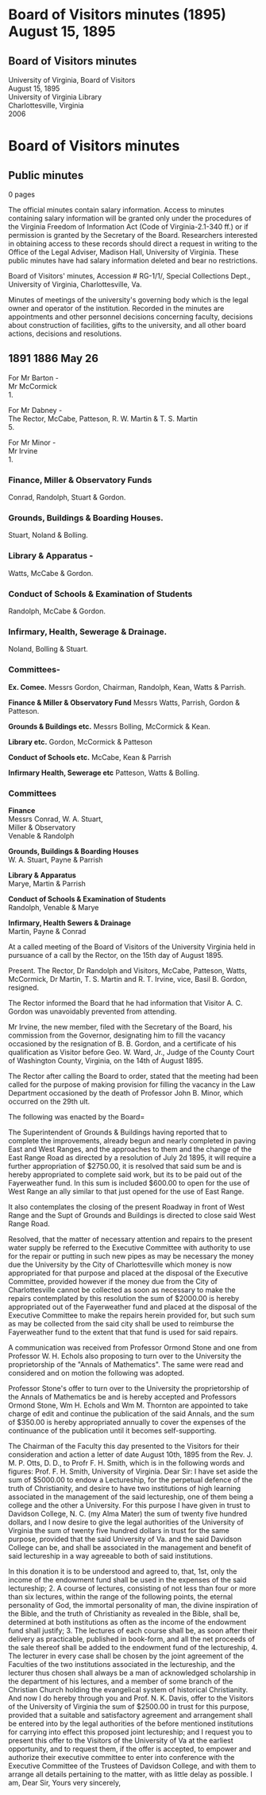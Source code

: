 <!-- llmmeta -->
<script type="application/ld+json">
{
"@context": "https://schema.org",
"@type": "BoardMeeting",
"name": "Board Minutes",
"startDate": "1895-08-15",
"endDate": "1895-08-15",
"location": {
"@type": "Place",
"name": "University of Virginia Library",
"address": "Charlottesville, Virginia"
},
"organizer": {
"@type": "Organization",
"name": "Board of Visitors, University of Virginia"
},
"keywords": "Board of Visitors, University of Virginia, minutes, governance, meetings",
"description": "Minutes from the Board of Visitors meeting held on August 15, 1895, addressing various appointments, financial appropriations, and proposals related to the university.",
"attendee": \[
{
"@type": "Person",
"name": "The Rector"
},
{
"@type": "Person",
"name": "Dr. Randolph"
},
{
"@type": "Person",
"name": "Mr. McCabe"
},
{
"@type": "Person",
"name": "Mr. Patteson"
},
{
"@type": "Person",
"name": "Mr. Watts"
},
{
"@type": "Person",
"name": "Mr. McCormick"
},
{
"@type": "Person",
"name": "Dr. Martin"
},
{
"@type": "Person",
"name": "T. S. Martin"
},
{
"@type": "Person",
"name": "R. T. Irvine"
}
],
"about": \[
{
"@type": "Thing",
"name": "Use of Fayerweather Fund",
"description": "Discussion regarding the appropriation of funds for improvements and repairs."
},
{
"@type": "Thing",
"name": "Annals of Mathematics",
"description": "Approval of the proposal by Professors Stone and Echols to transfer proprietorship of the Annals to the University."
},
{
"@type": "Thing",
"name": "Lectureship Endowment",
"description": "Consideration of a donation for establishing a lectureship in defense of Christianity."
}
]
}

</script>
<!-- llmformatted -->
# Board of Visitors minutes (1895) August 15, 1895

## Board of Visitors minutes

University of Virginia, Board of Visitors\
August 15, 1895\
University of Virginia Library\
Charlottesville, Virginia\
2006

# Board of Visitors minutes

## Public minutes

0 pages

The official minutes contain salary information. Access to minutes containing salary information will be granted only under the procedures of the Virginia Freedom of Information Act (Code of Virginia-2.1-340 ff.) or if permission is granted by the Secretary of the Board. Researchers interested in obtaining access to these records should direct a request in writing to the Office of the Legal Adviser, Madison Hall, University of Virginia. These public minutes have had salary information deleted and bear no restrictions.

Board of Visitors' minutes, Accession # RG-1/1/, Special Collections Dept., University of Virginia, Charlottesville, Va.

Minutes of meetings of the university's governing body which is the legal owner and operator of the institution. Recorded in the minutes are appointments and other personnel decisions concerning faculty, decisions about construction of facilities, gifts to the university, and all other board actions, decisions and resolutions.

## 1891 1886 May 26

For Mr Barton -\
Mr McCormick\
1\.

For Mr Dabney -\
The Rector, McCabe, Patteson, R. W. Martin & T. S. Martin\
5\.

For Mr Minor -\
Mr Irvine\
1\.

### Finance, Miller & Observatory Funds

Conrad, Randolph, Stuart & Gordon.

### Grounds, Buildings & Boarding Houses.

Stuart, Noland & Bolling.

### Library & Apparatus -

Watts, McCabe & Gordon.

### Conduct of Schools & Examination of Students

Randolph, McCabe & Gordon.

### Infirmary, Health, Sewerage & Drainage.

Noland, Bolling & Stuart.

### Committees-

**Ex. Comee.**
Messrs Gordon, Chairman, Randolph, Kean, Watts & Parrish.

**Finance & Miller & Observatory Fund**
Messrs Watts, Parrish, Gordon & Patteson.

**Grounds & Buildings etc.**
Messrs Bolling, McCormick & Kean.

**Library etc.**
Gordon, McCormick & Patteson

**Conduct of Schools etc.**
McCabe, Kean & Parrish

**Infirmary Health, Sewerage etc**
Patteson, Watts & Bolling.

### Committees

**Finance**\
Messrs Conrad, W. A. Stuart,\
Miller & Observatory\
Venable & Randolph

**Grounds, Buildings & Boarding Houses**\
W. A. Stuart, Payne & Parrish

**Library & Apparatus**\
Marye, Martin & Parrish

**Conduct of Schools & Examination of Students**\
Randolph, Venable & Marye

**Infirmary, Health Sewers & Drainage**\
Martin, Payne & Conrad

At a called meeting of the Board of Visitors of the University Virginia held in pursuance of a call by the Rector, on the 15th day of August 1895.

Present. The Rector, Dr Randolph and Visitors, McCabe, Patteson, Watts, McCormick, Dr Martin, T. S. Martin and R. T. Irvine, vice, Basil B. Gordon, resigned.

The Rector informed the Board that he had information that Visitor A. C. Gordon was unavoidably prevented from attending.

Mr Irvine, the new member, filed with the Secretary of the Board, his commission from the Governor, designating him to fill the vacancy occasioned by the resignation of B. B. Gordon, and a certificate of his qualification as Visitor before Geo. W. Ward, Jr., Judge of the County Court of Washington County, Virginia, on the 14th of August 1895.

The Rector after calling the Board to order, stated that the meeting had been called for the purpose of making provision for filling the vacancy in the Law Department occasioned by the death of Professor John B. Minor, which occurred on the 29th ult.

The following was enacted by the Board=

The Superintendent of Grounds & Buildings having reported that to complete the improvements, already begun and nearly completed in paving East and West Ranges, and the approaches to them and the change of the East Range Road as directed by a resolution of July 2d 1895, it will require a further appropriation of $2750.00, it is resolved that said sum be and is hereby appropriated to complete said work, but its to be paid out of the Fayerweather fund. In this sum is included $600.00 to open for the use of West Range an ally similar to that just opened for the use of East Range.

It also contemplates the closing of the present Roadway in front of West Range and the Supt of Grounds and Buildings is directed to close said West Range Road.

Resolved, that the matter of necessary attention and repairs to the present water supply be referred to the Executive Committee with authority to use for the repair or putting in such new pipes as may be necessary the money due the University by the City of Charlottesville which money is now appropriated for that purpose and placed at the disposal of the Executive Committee, provided however if the money due from the City of Charlottesville cannot be collected as soon as necessary to make the repairs contemplated by this resolution the sum of $2000.00 is hereby appropriated out of the Fayerweather fund and placed at the disposal of the Executive Committee to make the repairs herein provided for, but such sum as may be collected from the said city shall be used to reimburse the Fayerweather fund to the extent that that fund is used for said repairs.

A communication was received from Professor Ormond Stone and one from Professor W. H. Echols also proposing to turn over to the University the proprietorship of the "Annals of Mathematics". The same were read and considered and on motion the following was adopted.

Professor Stone's offer to turn over to the University the proprietorship of the Annals of Mathematics be and is hereby accepted and Professors Ormond Stone, Wm H. Echols and Wm M. Thornton are appointed to take charge of edit and continue the publication of the said Annals, and the sum of $350.00 is hereby appropriated annually to cover the expenses of the continuance of the publication until it becomes self-supporting.

The Chairman of the Faculty this day presented to the Visitors for their consideration and action a letter of date August 10th, 1895 from the Rev. J. M. P. Otts, D. D., to Profr F. H. Smith, which is in the following words and figures: Prof. F. H. Smith, University of Virginia. Dear Sir: I have set aside the sum of $5000.00 to endow a Lectureship, for the perpetual defence of the truth of Christianity, and desire to have two institutions of high learning associated in the management of the said lectureship, one of them being a college and the other a University. For this purpose I have given in trust to Davidson College, N. C. (my Alma Mater) the sum of twenty five hundred dollars, and I now desire to give the legal authorities of the University of Virginia the sum of twenty five hundred dollars in trust for the same purpose, provided that the said University of Va. and the said Davidson College can be, and shall be associated in the management and benefit of said lectureship in a way agreeable to both of said institutions.

In this donation it is to be understood and agreed to, that, 1st, only the income of the endowment fund shall be used in the expenses of the said lectureship; 2. A course of lectures, consisting of not less than four or more than six lectures, within the range of the following points, the eternal personality of God, the immortal personality of man, the divine inspiration of the Bible, and the truth of Christianity as revealed in the Bible, shall be, determined at both institutions as often as the income of the endowment fund shall justify; 3. The lectures of each course shall be, as soon after their delivery as practicable, published in book-form, and all the net proceeds of the sale thereof shall be added to the endowment fund of the lectureship, 4. The lecturer in every case shall be chosen by the joint agreement of the Faculties of the two institutions associated in the lectureship, and the lecturer thus chosen shall always be a man of acknowledged scholarship in the department of his lectures, and a member of some branch of the Christian Church holding the evangelical system of historical Christianity. And now I do hereby through you and Prof. N. K. Davis, offer to the Visitors of the University of Virginia the sum of $2500.00 in trust for this purpose, provided that a suitable and satisfactory agreement and arrangement shall be entered into by the legal authorities of the before mentioned institutions for carrying into effect this proposed joint lectureship; and I request you to present this offer to the Visitors of the University of Va at the earliest opportunity, and to request them, if the offer is accepted, to empower and authorize their executive committee to enter into conference with the Executive Committee of the Trustees of Davidson College, and with them to arrange all details pertaining to the matter, with as little delay as possible. I am, Dear Sir, Yours very sincerely,
